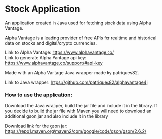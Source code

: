 # Stock Application

An application created in Java used for fetching stock data using Alpha Vantage.

Alpha Vantage is a leading provider of free APIs for realtime and historical data on stocks and digital/crypto currencies.

Link to Alpha Vantage: https://www.alphavantage.co/ <br/>
Link to generate Alpha Vantage api key: https://www.alphavantage.co/support/#api-key

Made with an Alpha Vantage Java wrapper made by patriques82.

Link to Java wrapper: https://github.com/patriques82/alphavantage4j

### How to use the application:

Download the Java wrapper, build the jar file and include it in the library.
If you decide to build the jar file with Maven you will need to download an additional gson jar and also include it in the library.

Download link for the gson jar: https://repo1.maven.org/maven2/com/google/code/gson/gson/2.6.2/
